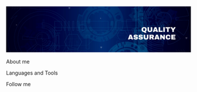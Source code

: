 ![Header](https://github.com/ivancosta1/ivancosta1/blob/main/assets/qa%20pic.jpg)

About me

Languages and Tools

Follow me